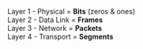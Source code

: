 Layer 1 - Physical = **Bits** (zeros & ones)  
Layer 2 - Data Link = **Frames**  
Layer 3 - Network = **Packets**  
Layer 4 - Transport = **Segments**
